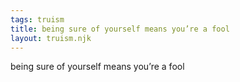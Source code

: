 ```yaml
---
tags: truism
title: being sure of yourself means you’re a fool
layout: truism.njk
---
```


being sure of yourself means you’re a fool